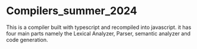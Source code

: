 # Compilers_summer_2024
This is a compiler built with typescript and recompiled into javascript. it has four main parts namely the Lexical Analyzer, Parser, semantic analyzer and code generation.
